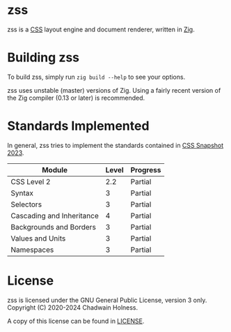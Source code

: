 # zss
zss is a [CSS](https://www.w3.org/Style/CSS/) layout engine and document renderer, written in [Zig](https://ziglang.org/).

# Building zss
To build zss, simply run `zig build --help` to see your options.

zss uses unstable (master) versions of Zig. Using a fairly recent version of the Zig compiler (0.13 or later) is recommended.

# Standards Implemented
In general, zss tries to implement the standards contained in [CSS Snapshot 2023](https://www.w3.org/TR/css-2023/).

| Module | Level | Progress |
| ------ | ----- | ----- |
| CSS Level 2 | 2.2 | Partial |
| Syntax | 3 | Partial |
| Selectors | 3 | Partial |
| Cascading and Inheritance | 4 | Partial |
| Backgrounds and Borders | 3 | Partial |
| Values and Units | 3 | Partial |
| Namespaces | 3 | Partial |

# License
zss is licensed under the GNU General Public License, version 3 only. Copyright (C) 2020-2024 Chadwain Holness.

A copy of this license can be found in [LICENSE](LICENSE).
